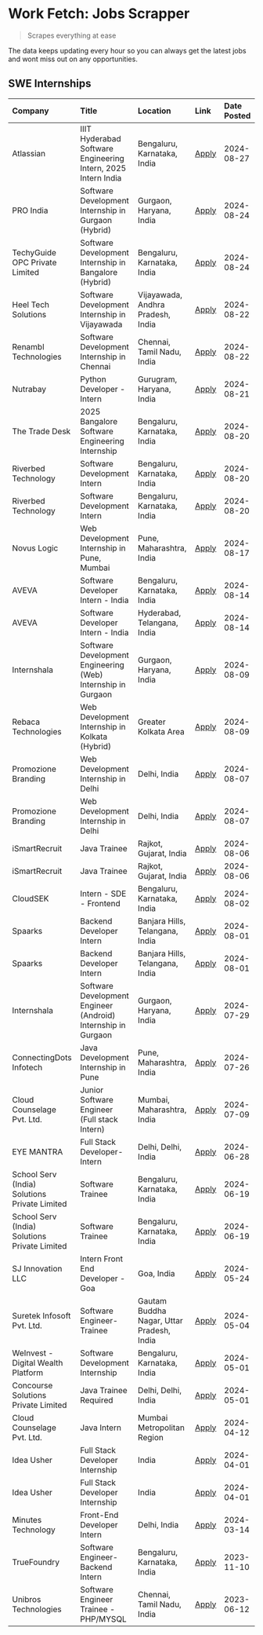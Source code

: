 # Work Fetch: Jobs Scrapper
> Scrapes everything at ease

The data keeps updating every hour so you can always get the latest jobs and wont miss out on any opportunities.

## SWE Internships
<!--START_SECTION:workfetch-->
| Company                                       | Title                                                         | Location                                  | Link                                                                                                                                                                                                                                                                                          | Date Posted   |
|:----------------------------------------------|:--------------------------------------------------------------|:------------------------------------------|:----------------------------------------------------------------------------------------------------------------------------------------------------------------------------------------------------------------------------------------------------------------------------------------------|:--------------|
| Atlassian                                     | IIIT Hyderabad Software Engineering Intern, 2025 Intern India | Bengaluru, Karnataka, India               | [Apply](https://in.linkedin.com/jobs/view/iiit-hyderabad-software-engineering-intern-2025-intern-india-at-atlassian-4009450341?position=55&pageNum=0&refId=SwN%2FldUAiybsuMgoa%2Fbx%2BA%3D%3D&trackingId=mg7CzX8qAXncN2uwJdVo%2BQ%3D%3D&trk=public_jobs_jserp-result_search-card)             | 2024-08-27    |
| PRO India                                     | Software Development Internship in Gurgaon (Hybrid)           | Gurgaon, Haryana, India                   | [Apply](https://in.linkedin.com/jobs/view/software-development-internship-in-gurgaon-hybrid-at-pro-india-4009587664?position=42&pageNum=0&refId=SwN%2FldUAiybsuMgoa%2Fbx%2BA%3D%3D&trackingId=9LB1cKM7jaBRiHFo3ePmxg%3D%3D&trk=public_jobs_jserp-result_search-card)                          | 2024-08-24    |
| TechyGuide OPC Private Limited                | Software Development Internship in Bangalore (Hybrid)         | Bengaluru, Karnataka, India               | [Apply](https://in.linkedin.com/jobs/view/software-development-internship-in-bangalore-hybrid-at-techyguide-opc-private-limited-4009591646?position=53&pageNum=0&refId=SwN%2FldUAiybsuMgoa%2Fbx%2BA%3D%3D&trackingId=dyc2CidC6ApWVSI%2BVIhe2g%3D%3D&trk=public_jobs_jserp-result_search-card) | 2024-08-24    |
| Heel Tech Solutions                           | Software Development Internship in Vijayawada                 | Vijayawada, Andhra Pradesh, India         | [Apply](https://in.linkedin.com/jobs/view/software-development-internship-in-vijayawada-at-heel-tech-solutions-4007906692?position=36&pageNum=0&refId=SwN%2FldUAiybsuMgoa%2Fbx%2BA%3D%3D&trackingId=HykS1rDNBwxKilszD%2FUExg%3D%3D&trk=public_jobs_jserp-result_search-card)                  | 2024-08-22    |
| Renambl Technologies                          | Software Development Internship in Chennai                    | Chennai, Tamil Nadu, India                | [Apply](https://in.linkedin.com/jobs/view/software-development-internship-in-chennai-at-renambl-technologies-4007910299?position=49&pageNum=0&refId=SwN%2FldUAiybsuMgoa%2Fbx%2BA%3D%3D&trackingId=bch9KItMXWxr3wa5sgR1lw%3D%3D&trk=public_jobs_jserp-result_search-card)                      | 2024-08-22    |
| Nutrabay                                      | Python Developer - Intern                                     | Gurugram, Haryana, India                  | [Apply](https://in.linkedin.com/jobs/view/python-developer-intern-at-nutrabay-4003909226?position=48&pageNum=0&refId=SwN%2FldUAiybsuMgoa%2Fbx%2BA%3D%3D&trackingId=HHz3w6hMZFHQOwaXp6FbpA%3D%3D&trk=public_jobs_jserp-result_search-card)                                                     | 2024-08-21    |
| The Trade Desk                                | 2025 Bangalore Software Engineering Internship                | Bengaluru, Karnataka, India               | [Apply](https://in.linkedin.com/jobs/view/2025-bangalore-software-engineering-internship-at-the-trade-desk-3987456531?position=10&pageNum=0&refId=SwN%2FldUAiybsuMgoa%2Fbx%2BA%3D%3D&trackingId=m5H2E5e6T2ZQm3uYWZbIKg%3D%3D&trk=public_jobs_jserp-result_search-card)                        | 2024-08-20    |
| Riverbed Technology                           | Software Development Intern                                   | Bengaluru, Karnataka, India               | [Apply](https://in.linkedin.com/jobs/view/software-development-intern-at-riverbed-technology-4004467559?position=32&pageNum=0&refId=SwN%2FldUAiybsuMgoa%2Fbx%2BA%3D%3D&trackingId=Oq%2BgvBRx2jPmjgkrl7iFHA%3D%3D&trk=public_jobs_jserp-result_search-card)                                    | 2024-08-20    |
| Riverbed Technology                           | Software Development Intern                                   | Bengaluru, Karnataka, India               | [Apply](https://in.linkedin.com/jobs/view/software-development-intern-at-riverbed-technology-4004467559?position=7&pageNum=2&refId=X1VdSXr159dv0ehspSzOZA%3D%3D&trackingId=V1Bh%2B%2BYfXbW556naId3Rwg%3D%3D&trk=public_jobs_jserp-result_search-card)                                         | 2024-08-20    |
| Novus Logic                                   | Web Development Internship in Pune, Mumbai                    | Pune, Maharashtra, India                  | [Apply](https://in.linkedin.com/jobs/view/web-development-internship-in-pune-mumbai-at-novus-logic-4003713081?position=52&pageNum=0&refId=SwN%2FldUAiybsuMgoa%2Fbx%2BA%3D%3D&trackingId=dtfym3NnOumc18FmQcddyw%3D%3D&trk=public_jobs_jserp-result_search-card)                                | 2024-08-17    |
| AVEVA                                         | Software Developer Intern - India                             | Bengaluru, Karnataka, India               | [Apply](https://in.linkedin.com/jobs/view/software-developer-intern-india-at-aveva-3998279987?position=7&pageNum=0&refId=SwN%2FldUAiybsuMgoa%2Fbx%2BA%3D%3D&trackingId=AwXsK47FSYoxhf46CnVNgQ%3D%3D&trk=public_jobs_jserp-result_search-card)                                                 | 2024-08-14    |
| AVEVA                                         | Software Developer Intern - India                             | Hyderabad, Telangana, India               | [Apply](https://in.linkedin.com/jobs/view/software-developer-intern-india-at-aveva-3998281598?position=11&pageNum=0&refId=SwN%2FldUAiybsuMgoa%2Fbx%2BA%3D%3D&trackingId=NnCFOZ1XPbbkr1dJP05m%2Fw%3D%3D&trk=public_jobs_jserp-result_search-card)                                              | 2024-08-14    |
| Internshala                                   | Software Development Engineering (Web) Internship in Gurgaon  | Gurgaon, Haryana, India                   | [Apply](https://in.linkedin.com/jobs/view/software-development-engineering-web-internship-in-gurgaon-at-internshala-3997620471?position=4&pageNum=0&refId=SwN%2FldUAiybsuMgoa%2Fbx%2BA%3D%3D&trackingId=n4AqKzdAzg7tq5vaofFmLg%3D%3D&trk=public_jobs_jserp-result_search-card)                | 2024-08-09    |
| Rebaca Technologies                           | Web Development Internship in Kolkata (Hybrid)                | Greater Kolkata Area                      | [Apply](https://in.linkedin.com/jobs/view/web-development-internship-in-kolkata-hybrid-at-rebaca-technologies-3997621369?position=39&pageNum=0&refId=SwN%2FldUAiybsuMgoa%2Fbx%2BA%3D%3D&trackingId=%2F6lFWsiACTDoUdimLHCG0w%3D%3D&trk=public_jobs_jserp-result_search-card)                   | 2024-08-09    |
| Promozione Branding                           | Web Development Internship in Delhi                           | Delhi, India                              | [Apply](https://in.linkedin.com/jobs/view/web-development-internship-in-delhi-at-promozione-branding-3995559880?position=26&pageNum=0&refId=SwN%2FldUAiybsuMgoa%2Fbx%2BA%3D%3D&trackingId=ptl5LyR%2FKOTK5JWp9DgWhQ%3D%3D&trk=public_jobs_jserp-result_search-card)                            | 2024-08-07    |
| Promozione Branding                           | Web Development Internship in Delhi                           | Delhi, India                              | [Apply](https://in.linkedin.com/jobs/view/web-development-internship-in-delhi-at-promozione-branding-3995559880?position=1&pageNum=2&refId=X1VdSXr159dv0ehspSzOZA%3D%3D&trackingId=prGIW5g%2FCY%2F2EZmw2UwvZA%3D%3D&trk=public_jobs_jserp-result_search-card)                                 | 2024-08-07    |
| iSmartRecruit                                 | Java Trainee                                                  | Rajkot, Gujarat, India                    | [Apply](https://in.linkedin.com/jobs/view/java-trainee-at-ismartrecruit-3992301825?position=33&pageNum=0&refId=SwN%2FldUAiybsuMgoa%2Fbx%2BA%3D%3D&trackingId=uZoWasTH1DstYsFPl%2F00kA%3D%3D&trk=public_jobs_jserp-result_search-card)                                                         | 2024-08-06    |
| iSmartRecruit                                 | Java Trainee                                                  | Rajkot, Gujarat, India                    | [Apply](https://in.linkedin.com/jobs/view/java-trainee-at-ismartrecruit-3992301825?position=8&pageNum=2&refId=X1VdSXr159dv0ehspSzOZA%3D%3D&trackingId=U%2F6cd20Y7aUPSQLaykTvVA%3D%3D&trk=public_jobs_jserp-result_search-card)                                                                | 2024-08-06    |
| CloudSEK                                      | Intern - SDE - Frontend                                       | Bengaluru, Karnataka, India               | [Apply](https://in.linkedin.com/jobs/view/intern-sde-frontend-at-cloudsek-3991574495?position=23&pageNum=0&refId=SwN%2FldUAiybsuMgoa%2Fbx%2BA%3D%3D&trackingId=UUxSb%2BMvlD%2B2ALxnuNgXwQ%3D%3D&trk=public_jobs_jserp-result_search-card)                                                     | 2024-08-02    |
| Spaarks                                       | Backend Developer Intern                                      | Banjara Hills, Telangana, India           | [Apply](https://in.linkedin.com/jobs/view/backend-developer-intern-at-spaarks-3990226465?position=30&pageNum=0&refId=SwN%2FldUAiybsuMgoa%2Fbx%2BA%3D%3D&trackingId=%2FnchTehbcYte9iPBl8Tbww%3D%3D&trk=public_jobs_jserp-result_search-card)                                                   | 2024-08-01    |
| Spaarks                                       | Backend Developer Intern                                      | Banjara Hills, Telangana, India           | [Apply](https://in.linkedin.com/jobs/view/backend-developer-intern-at-spaarks-3990226465?position=5&pageNum=2&refId=X1VdSXr159dv0ehspSzOZA%3D%3D&trackingId=rmvB0z665ojYYnUUf8aHfQ%3D%3D&trk=public_jobs_jserp-result_search-card)                                                            | 2024-08-01    |
| Internshala                                   | Software Development Engineer (Android) Internship in Gurgaon | Gurgaon, Haryana, India                   | [Apply](https://in.linkedin.com/jobs/view/software-development-engineer-android-internship-in-gurgaon-at-internshala-3987153031?position=46&pageNum=0&refId=SwN%2FldUAiybsuMgoa%2Fbx%2BA%3D%3D&trackingId=hQvF5ljsGifzupss1yQWYQ%3D%3D&trk=public_jobs_jserp-result_search-card)              | 2024-07-29    |
| ConnectingDots Infotech                       | Java Development Internship in Pune                           | Pune, Maharashtra, India                  | [Apply](https://in.linkedin.com/jobs/view/java-development-internship-in-pune-at-connectingdots-infotech-3983314097?position=40&pageNum=0&refId=SwN%2FldUAiybsuMgoa%2Fbx%2BA%3D%3D&trackingId=I47MVtDe3LG41z%2BKZdWY9A%3D%3D&trk=public_jobs_jserp-result_search-card)                        | 2024-07-26    |
| Cloud Counselage Pvt. Ltd.                    | Junior Software Engineer (Full stack Intern)                  | Mumbai, Maharashtra, India                | [Apply](https://in.linkedin.com/jobs/view/junior-software-engineer-full-stack-intern-at-cloud-counselage-pvt-ltd-3967725851?position=20&pageNum=0&refId=SwN%2FldUAiybsuMgoa%2Fbx%2BA%3D%3D&trackingId=DlWrt214rTaAkHp9JkZVcA%3D%3D&trk=public_jobs_jserp-result_search-card)                  | 2024-07-09    |
| EYE MANTRA                                    | Full Stack Developer- Intern                                  | Delhi, Delhi, India                       | [Apply](https://in.linkedin.com/jobs/view/full-stack-developer-intern-at-eye-mantra-3960988037?position=57&pageNum=0&refId=SwN%2FldUAiybsuMgoa%2Fbx%2BA%3D%3D&trackingId=WDp3xHcGWIFikufcvTvoHA%3D%3D&trk=public_jobs_jserp-result_search-card)                                               | 2024-06-28    |
| School Serv (India) Solutions Private Limited | Software Trainee                                              | Bengaluru, Karnataka, India               | [Apply](https://in.linkedin.com/jobs/view/software-trainee-at-school-serv-india-solutions-private-limited-3953917603?position=27&pageNum=0&refId=SwN%2FldUAiybsuMgoa%2Fbx%2BA%3D%3D&trackingId=ki8D63TsZNwHyi7RfBtA4Q%3D%3D&trk=public_jobs_jserp-result_search-card)                         | 2024-06-19    |
| School Serv (India) Solutions Private Limited | Software Trainee                                              | Bengaluru, Karnataka, India               | [Apply](https://in.linkedin.com/jobs/view/software-trainee-at-school-serv-india-solutions-private-limited-3953917603?position=2&pageNum=2&refId=X1VdSXr159dv0ehspSzOZA%3D%3D&trackingId=rpXYmZIvAjyLwWwLt4NmMQ%3D%3D&trk=public_jobs_jserp-result_search-card)                                | 2024-06-19    |
| SJ Innovation LLC                             | Intern Front End Developer - Goa                              | Goa, India                                | [Apply](https://in.linkedin.com/jobs/view/intern-front-end-developer-goa-at-sj-innovation-llc-3931678611?position=17&pageNum=0&refId=SwN%2FldUAiybsuMgoa%2Fbx%2BA%3D%3D&trackingId=HwJ2aYNxM862xf6SbYSWIg%3D%3D&trk=public_jobs_jserp-result_search-card)                                     | 2024-05-24    |
| Suretek Infosoft Pvt. Ltd.                    | Software Engineer-Trainee                                     | Gautam Buddha Nagar, Uttar Pradesh, India | [Apply](https://in.linkedin.com/jobs/view/software-engineer-trainee-at-suretek-infosoft-pvt-ltd-3916999948?position=44&pageNum=0&refId=SwN%2FldUAiybsuMgoa%2Fbx%2BA%3D%3D&trackingId=r5aGnPDGJwjXJ50NkDeD9g%3D%3D&trk=public_jobs_jserp-result_search-card)                                   | 2024-05-04    |
| WeInvest - Digital Wealth Platform            | Software Development Internship                               | Bengaluru, Karnataka, India               | [Apply](https://in.linkedin.com/jobs/view/software-development-internship-at-weinvest-digital-wealth-platform-3912867225?position=3&pageNum=0&refId=SwN%2FldUAiybsuMgoa%2Fbx%2BA%3D%3D&trackingId=ZwkuTFR%2B7o%2B3dYMPCpB2WA%3D%3D&trk=public_jobs_jserp-result_search-card)                  | 2024-05-01    |
| Concourse Solutions Private Limited           | Java Trainee Required                                         | Delhi, Delhi, India                       | [Apply](https://in.linkedin.com/jobs/view/java-trainee-required-at-concourse-solutions-private-limited-3912869388?position=15&pageNum=0&refId=SwN%2FldUAiybsuMgoa%2Fbx%2BA%3D%3D&trackingId=4PFpubuqEtpQKyH4NSgQ%2Fw%3D%3D&trk=public_jobs_jserp-result_search-card)                          | 2024-05-01    |
| Cloud Counselage Pvt. Ltd.                    | Java Intern                                                   | Mumbai Metropolitan Region                | [Apply](https://in.linkedin.com/jobs/view/java-intern-at-cloud-counselage-pvt-ltd-3896025667?position=47&pageNum=0&refId=SwN%2FldUAiybsuMgoa%2Fbx%2BA%3D%3D&trackingId=QRmuEqdqhskX9y1vPK0%2BRQ%3D%3D&trk=public_jobs_jserp-result_search-card)                                               | 2024-04-12    |
| Idea Usher                                    | Full Stack Developer Internship                               | India                                     | [Apply](https://in.linkedin.com/jobs/view/full-stack-developer-internship-at-idea-usher-3879565540?position=29&pageNum=0&refId=SwN%2FldUAiybsuMgoa%2Fbx%2BA%3D%3D&trackingId=PXE%2FVP0B3oAme%2FJnVAob5g%3D%3D&trk=public_jobs_jserp-result_search-card)                                       | 2024-04-01    |
| Idea Usher                                    | Full Stack Developer Internship                               | India                                     | [Apply](https://in.linkedin.com/jobs/view/full-stack-developer-internship-at-idea-usher-3879565540?position=4&pageNum=2&refId=X1VdSXr159dv0ehspSzOZA%3D%3D&trackingId=GmvQi6MsA0xYV7NrAneWeA%3D%3D&trk=public_jobs_jserp-result_search-card)                                                  | 2024-04-01    |
| Minutes Technology                            | Front-End Developer Intern                                    | Delhi, India                              | [Apply](https://in.linkedin.com/jobs/view/front-end-developer-intern-at-minutes-technology-3853712549?position=25&pageNum=0&refId=SwN%2FldUAiybsuMgoa%2Fbx%2BA%3D%3D&trackingId=bpaA66far9i%2Blm%2B1azZiew%3D%3D&trk=public_jobs_jserp-result_search-card)                                    | 2024-03-14    |
| TrueFoundry                                   | Software Engineer-Backend Intern                              | Bengaluru, Karnataka, India               | [Apply](https://in.linkedin.com/jobs/view/software-engineer-backend-intern-at-truefoundry-3779508170?position=50&pageNum=0&refId=SwN%2FldUAiybsuMgoa%2Fbx%2BA%3D%3D&trackingId=lGxMekAHtxNPnuvfdrCS8g%3D%3D&trk=public_jobs_jserp-result_search-card)                                         | 2023-11-10    |
| Unibros Technologies                          | Software Engineer Trainee - PHP/MYSQL                         | Chennai, Tamil Nadu, India                | [Apply](https://in.linkedin.com/jobs/view/software-engineer-trainee-php-mysql-at-unibros-technologies-3656599241?position=58&pageNum=0&refId=SwN%2FldUAiybsuMgoa%2Fbx%2BA%3D%3D&trackingId=CPVOv0Z%2FbmbYxSnwZj017Q%3D%3D&trk=public_jobs_jserp-result_search-card)                           | 2023-06-12    |
<!--END_SECTION:workfetch-->

